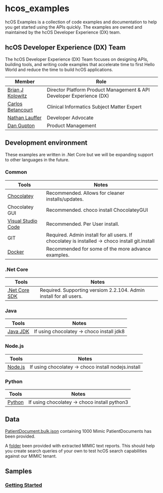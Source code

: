 # hcos_examples

hcOS Examples is a collection of code examples and documentation to help you get started using the APIs quickly. The examples are owned and maintained by the hcOS Developer Experience (DX) team.

## hcOS Developer Experience (DX) Team

The hcOS Developer Experience (DX) Team focuses on designing APIs, building tools, and writing code examples that accelerate time to first Hello World and reduce the time to build hcOS applications. 

Member | Role
-------|-----
[Brian J Kolowitz](https://www.linkedin.com/in/briankolowitz/) | Director Platform Product Management & API Developer Experience (DX)
[Carlos Betancourt](https://www.linkedin.com/in/betancourtca/) | Clinical Informatics Subject Matter Expert
[Nathan Lauffer](https://www.linkedin.com/in/nathanlauffer/) | Developer Advocate
[Dan Gupton](https://www.linkedin.com/in/dan-gupton-3615b08a/) | Product Management

## Development environment

These examples are written in .Net Core but we will be expanding support to other languages in the future.

### Common

Tools                                                  | Notes
-------------------------------------------------------|----------
[Chocolatey](https://chocolatey.org/)                  | Recommended. Allows for cleaner installs/updates.
Chocolatey GUI                                         | Recommended. choco install ChocolateyGUI
[Visual Studio Code](https://code.visualstudio.com/)   | Recommended. Per User install.
GIT                                                    | Required. Admin install for all users. If chocolatey is installed -> choco install git.install
[Docker](https://docs.docker.com/)                     | Recommended for some of the more advance examples.

### .Net Core

Tools                                                  | Notes
-------------------------------------------------------|------------------------------------------------------------------
[.Net Core SDK](https://dotnet.microsoft.com/download) | Required.  Supporting versiom 2.2.104. Admin install for all users.

### Java

Tools                                                                                                | Notes
-----------------------------------------------------------------------------------------------------|--------------------------------
[Java JDK](https://www.oracle.com/technetwork/java/javase/downloads/index-jsp-138363.html#javasejdk) | If using chocolatey -> choco install jdk8

### Node.js

Tools                             | Notes
----------------------------------|----------------------------------------------------
[Node.js](https://nodejs.org/en/) | If using chocolatey -> choco install nodejs.install

### Python

Tools                             | Notes
----------------------------------|-------------------------------------
[Python](https://www.python.org/) | If using chocolatey -> choco install python3

## Data

[PatientDocument.bulk.json](./data/PatientDocument.bulk.json) containing 1000 Mimic PatientDocuments has been provided.

A [folder](./data/text) been provided with extracted MIMIC text reports.  This should help you create search queries of your own to test hcOS search capabilities against our MIMIC tenant.

## Samples

### [Getting Started](./getting_started)
